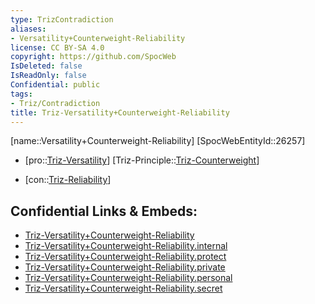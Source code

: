 ```yaml
---
type: TrizContradiction
aliases:
- Versatility+Counterweight-Reliability
license: CC BY-SA 4.0
copyright: https://github.com/SpocWeb
IsDeleted: false
IsReadOnly: false
Confidential: public
tags: 
- Triz/Contradiction
title: Triz-Versatility+Counterweight-Reliability
---
```

[name::Versatility+Counterweight-Reliability]
[SpocWebEntityId::26257]
+ [pro::[Triz-Versatility](tech/Triz/Parameter/Triz-Versatility.md)]
[Triz-Principle::[Triz-Counterweight](tech/Triz/Principle/Triz-Counterweight.md)]
- [con::[Triz-Reliability](tech/Triz/Parameter/Triz-Reliability.md)]



## Confidential Links & Embeds: 
- [Triz-Versatility+Counterweight-Reliability](../../../../_public/tech/Triz/Contradict/Triz-Versatility+Counterweight-Reliability.md) 
- [Triz-Versatility+Counterweight-Reliability.internal](../../../../_internal/tech/Triz/Contradict/Triz-Versatility+Counterweight-Reliability.internal.md) 
- [Triz-Versatility+Counterweight-Reliability.protect](../../../../_protect/tech/Triz/Contradict/Triz-Versatility+Counterweight-Reliability.protect.md) 
- [Triz-Versatility+Counterweight-Reliability.private](../../../../_private/tech/Triz/Contradict/Triz-Versatility+Counterweight-Reliability.private.md) 
- [Triz-Versatility+Counterweight-Reliability.personal](../../../../_personal/tech/Triz/Contradict/Triz-Versatility+Counterweight-Reliability.personal.md) 
- [Triz-Versatility+Counterweight-Reliability.secret](../../../../_secret/tech/Triz/Contradict/Triz-Versatility+Counterweight-Reliability.secret.md) 
